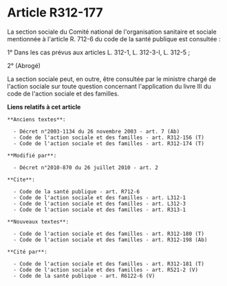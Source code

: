 # Article R312-177

La section sociale du Comité national de l'organisation sanitaire et sociale mentionnée à l'article R. 712-6 du code de la
santé publique est consultée :

1° Dans les cas prévus aux articles L. 312-1, L. 312-3-I, L. 312-5 ;

2° (Abrogé)

La section sociale peut, en outre, être consultée par le ministre chargé de l'action sociale sur toute question concernant
l'application du livre III du code de l'action sociale et des familles.

**Liens relatifs à cet article**

	**Anciens textes**:

	  - Décret n°2003-1134 du 26 novembre 2003 - art. 7 (Ab)
	  - Code de l'action sociale et des familles - art. R312-156 (T)
	  - Code de l'action sociale et des familles - art. R312-174 (T)

	**Modifié par**:

	  - Décret n°2010-870 du 26 juillet 2010 - art. 2

	**Cite**:

	  - Code de la santé publique - art. R712-6
	  - Code de l'action sociale et des familles - art. L312-1
	  - Code de l'action sociale et des familles - art. L312-3
	  - Code de l'action sociale et des familles - art. R313-1

	**Nouveaux textes**:

	  - Code de l'action sociale et des familles - art. R312-180 (T)
	  - Code de l'action sociale et des familles - art. R312-198 (Ab)

	**Cité par**:

	  - Code de l'action sociale et des familles - art. R312-181 (T)
	  - Code de l'action sociale et des familles - art. R521-2 (V)
	  - Code de la santé publique - art. R6122-6 (V)
